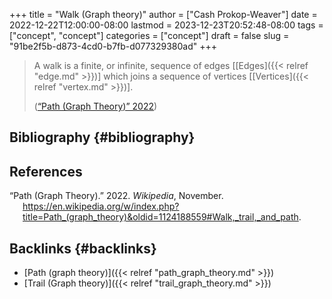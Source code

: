 +++
title = "Walk (Graph theory)"
author = ["Cash Prokop-Weaver"]
date = 2022-12-22T12:00:00-08:00
lastmod = 2023-12-23T20:52:48-08:00
tags = ["concept", "concept"]
categories = ["concept"]
draft = false
slug = "91be2f5b-d873-4cd0-b7fb-d077329380ad"
+++

> A walk is a finite, or infinite, sequence of edges [[Edges]({{< relref "edge.md" >}})] which joins a sequence of vertices [[Vertices]({{< relref "vertex.md" >}})].
>
> (<a href="#citeproc_bib_item_1">“Path (Graph Theory)” 2022</a>)


## Bibliography {#bibliography}

## References

<style>.csl-entry{text-indent: -1.5em; margin-left: 1.5em;}</style><div class="csl-bib-body">
  <div class="csl-entry"><a id="citeproc_bib_item_1"></a>“Path (Graph Theory).” 2022. <i>Wikipedia</i>, November. <a href="https://en.wikipedia.org/w/index.php?title=Path_(graph_theory)&oldid=1124188559#Walk,_trail,_and_path">https://en.wikipedia.org/w/index.php?title=Path_(graph_theory)&#38;oldid=1124188559#Walk,_trail,_and_path</a>.</div>
</div>



## Backlinks {#backlinks}

-   [Path (graph theory)]({{< relref "path_graph_theory.md" >}})
-   [Trail (Graph theory)]({{< relref "trail_graph_theory.md" >}})
